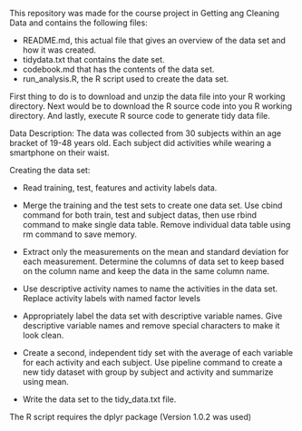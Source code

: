 This repository was made for the course project in Getting ang Cleaning Data and contains the following files:

- README.md, this actual file that gives an overview of the data set and how it was created.
- tidydata.txt that contains the date set.
- codebook.md that has the contents of the data set.
- run_analysis.R, the R script used to create the data set.

First thing to do is to download and unzip the data file into your R working directory.
Next would be to download the R source code into you R working directory.
And lastly, execute R source code to generate tidy data file.

Data Description:
The data was collected from 30 subjects within an age bracket of 19-48 years old.
Each subject did activities while wearing a smartphone on their waist.


Creating the data set:
- Read training, test, features and activity labels data.

- Merge the training and the test sets to create one data set.
Use cbind command for both train, test and subject datas,
then use rbind command to make single data table.
Remove individual data table using rm command to save memory.

- Extract only the measurements on the mean and standard deviation for each measurement.
Determine the columns of data set to keep based on the column name and keep the data in the same column name.

- Use descriptive activity names to name the activities in the data set.
Replace activity labels with named factor levels

- Appropriately label the data set with descriptive variable names.
Give descriptive variable names and remove special characters to make it look clean.
 
- Create a second, independent tidy set with the average of each variable for each activity and each subject.
Use pipeline command to create a new tidy dataset with group by subject and activity  and summarize using mean.

- Write the data set to the tidy_data.txt file.

The R script requires the dplyr package (Version 1.0.2 was used)